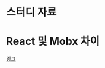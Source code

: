 # 스터디 자료

# React 및 Mobx 차이
[링크](http://woowabros.github.io/experience/2019/01/02/kimcj-react-mobx.html)
